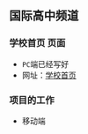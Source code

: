 ## 国际高中频道

### 学校首页 页面

- `PC`端已经写好
- 网址：[学校首页](https://www.thea.cn/guoji/fmtgjxx/)

### 项目的工作

- 移动端